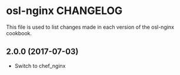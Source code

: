 osl-nginx CHANGELOG
===================

This file is used to list changes made in each version of the
osl-nginx cookbook.

2.0.0 (2017-07-03)
------------------
- Switch to chef_nginx
